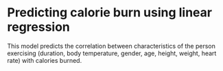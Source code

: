 # Predicting calorie burn using linear regression

This model predicts the correlation between characteristics of the person exercising (duration, body temperature, gender, age, height, weight, heart rate) with calories burned.
